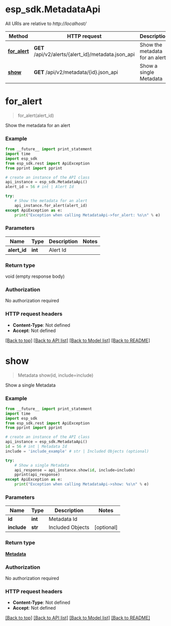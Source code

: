 # esp_sdk.MetadataApi

All URIs are relative to *http://localhost/*

Method | HTTP request | Description
------------- | ------------- | -------------
[**for_alert**](MetadataApi.md#for_alert) | **GET** /api/v2/alerts/{alert_id}/metadata.json_api | Show the metadata for an alert
[**show**](MetadataApi.md#show) | **GET** /api/v2/metadata/{id}.json_api | Show a single Metadata


# **for_alert**
> for_alert(alert_id)

Show the metadata for an alert

### Example 
```python
from __future__ import print_statement
import time
import esp_sdk
from esp_sdk.rest import ApiException
from pprint import pprint

# create an instance of the API class
api_instance = esp_sdk.MetadataApi()
alert_id = 56 # int | Alert Id

try: 
    # Show the metadata for an alert
    api_instance.for_alert(alert_id)
except ApiException as e:
    print("Exception when calling MetadataApi->for_alert: %s\n" % e)
```

### Parameters

Name | Type | Description  | Notes
------------- | ------------- | ------------- | -------------
 **alert_id** | **int**| Alert Id | 

### Return type

void (empty response body)

### Authorization

No authorization required

### HTTP request headers

 - **Content-Type**: Not defined
 - **Accept**: Not defined

[[Back to top]](#) [[Back to API list]](../README.md#documentation-for-api-endpoints) [[Back to Model list]](../README.md#documentation-for-models) [[Back to README]](../README.md)

# **show**
> Metadata show(id, include=include)

Show a single Metadata

### Example 
```python
from __future__ import print_statement
import time
import esp_sdk
from esp_sdk.rest import ApiException
from pprint import pprint

# create an instance of the API class
api_instance = esp_sdk.MetadataApi()
id = 56 # int | Metadata Id
include = 'include_example' # str | Included Objects (optional)

try: 
    # Show a single Metadata
    api_response = api_instance.show(id, include=include)
    pprint(api_response)
except ApiException as e:
    print("Exception when calling MetadataApi->show: %s\n" % e)
```

### Parameters

Name | Type | Description  | Notes
------------- | ------------- | ------------- | -------------
 **id** | **int**| Metadata Id | 
 **include** | **str**| Included Objects | [optional] 

### Return type

[**Metadata**](Metadata.md)

### Authorization

No authorization required

### HTTP request headers

 - **Content-Type**: Not defined
 - **Accept**: Not defined

[[Back to top]](#) [[Back to API list]](../README.md#documentation-for-api-endpoints) [[Back to Model list]](../README.md#documentation-for-models) [[Back to README]](../README.md)

